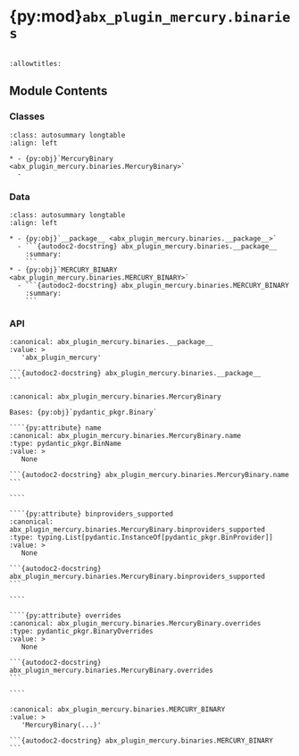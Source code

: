 # {py:mod}`abx_plugin_mercury.binaries`

```{py:module} abx_plugin_mercury.binaries
```

```{autodoc2-docstring} abx_plugin_mercury.binaries
:allowtitles:
```

## Module Contents

### Classes

````{list-table}
:class: autosummary longtable
:align: left

* - {py:obj}`MercuryBinary <abx_plugin_mercury.binaries.MercuryBinary>`
  -
````

### Data

````{list-table}
:class: autosummary longtable
:align: left

* - {py:obj}`__package__ <abx_plugin_mercury.binaries.__package__>`
  - ```{autodoc2-docstring} abx_plugin_mercury.binaries.__package__
    :summary:
    ```
* - {py:obj}`MERCURY_BINARY <abx_plugin_mercury.binaries.MERCURY_BINARY>`
  - ```{autodoc2-docstring} abx_plugin_mercury.binaries.MERCURY_BINARY
    :summary:
    ```
````

### API

````{py:data} __package__
:canonical: abx_plugin_mercury.binaries.__package__
:value: >
   'abx_plugin_mercury'

```{autodoc2-docstring} abx_plugin_mercury.binaries.__package__
```

````

`````{py:class} MercuryBinary(/, **data: typing.Any)
:canonical: abx_plugin_mercury.binaries.MercuryBinary

Bases: {py:obj}`pydantic_pkgr.Binary`

````{py:attribute} name
:canonical: abx_plugin_mercury.binaries.MercuryBinary.name
:type: pydantic_pkgr.BinName
:value: >
   None

```{autodoc2-docstring} abx_plugin_mercury.binaries.MercuryBinary.name
```

````

````{py:attribute} binproviders_supported
:canonical: abx_plugin_mercury.binaries.MercuryBinary.binproviders_supported
:type: typing.List[pydantic.InstanceOf[pydantic_pkgr.BinProvider]]
:value: >
   None

```{autodoc2-docstring} abx_plugin_mercury.binaries.MercuryBinary.binproviders_supported
```

````

````{py:attribute} overrides
:canonical: abx_plugin_mercury.binaries.MercuryBinary.overrides
:type: pydantic_pkgr.BinaryOverrides
:value: >
   None

```{autodoc2-docstring} abx_plugin_mercury.binaries.MercuryBinary.overrides
```

````

`````

````{py:data} MERCURY_BINARY
:canonical: abx_plugin_mercury.binaries.MERCURY_BINARY
:value: >
   'MercuryBinary(...)'

```{autodoc2-docstring} abx_plugin_mercury.binaries.MERCURY_BINARY
```

````

